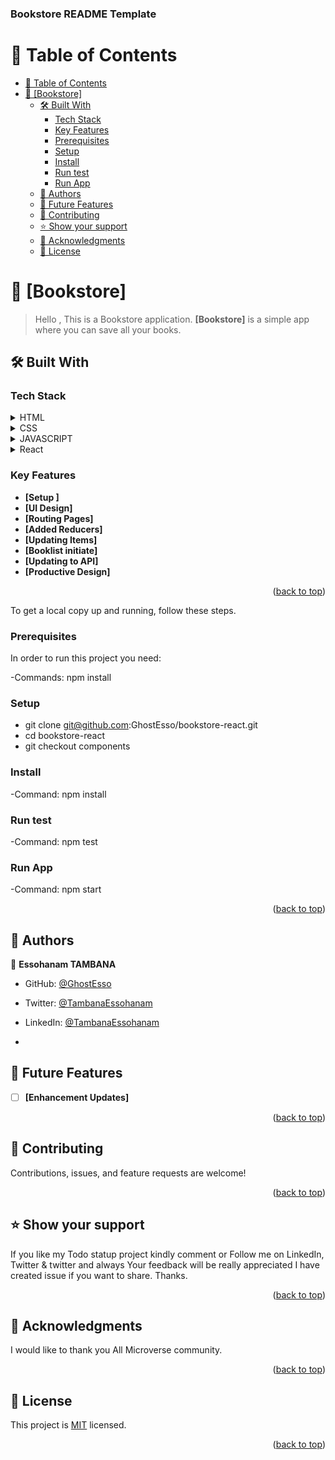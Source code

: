 <a name="readme-top"></a>

  <h3><b>Bookstore README Template</b></h3>


<!-- TABLE OF CONTENTS -->

# 📗 Table of Contents

- [📗 Table of Contents](#-table-of-contents)
- [📖 \[Bookstore\] ](#-bookstore-)
  - [🛠 Built With ](#-built-with-)
    - [Tech Stack ](#tech-stack-)
    - [Key Features ](#key-features-)
    - [Prerequisites](#prerequisites)
    - [Setup](#setup)
    - [Install](#install)
    - [Run test](#run-test)
    - [Run App](#run-app)
  - [👥 Authors ](#-authors-)
  - [🔭 Future Features ](#-future-features-)
  - [🤝 Contributing ](#-contributing-)
  - [⭐️ Show your support ](#️-show-your-support-)
  - [🙏 Acknowledgments ](#-acknowledgments-)
  - [📝 License ](#-license-)

<!-- PROJECT DESCRIPTION -->

# 📖 [Bookstore] <a name="about-project"></a>

> Hello , This is a Bookstore application.
**[Bookstore]** is a simple app where you can save all your books.

## 🛠 Built With <a name="built-with"></a>

### Tech Stack <a name="tech-stack"></a>


<details>
  <summary>HTML</summary>
</details>
<details>
  <summary>CSS</summary>
</details>
<details>
  <summary>JAVASCRIPT</summary>
</details>
<details>
  <summary>React</summary>
</details>


<!-- Features -->

### Key Features <a name="key-features"></a>


- **[Setup ]**
- **[UI Design]**
- **[Routing Pages]**
- **[Added Reducers]**
- **[Updating Items]**
- **[Booklist initiate]**
- **[Updating to API]**
- **[Productive Design]**
<p align="right">(<a href="#readme-top">back to top</a>)</p>



To get a local copy up and running, follow these steps.


### Prerequisites

In order to run this project you need: 

-Commands: npm install

### Setup
* git clone git@github.com:GhostEsso/bookstore-react.git
* cd bookstore-react
* git checkout components

### Install
-Command: npm install

### Run test
-Command: npm test

### Run App
-Command: npm start 

<p align="right">(<a href="#readme-top">back to top</a>)</p>

<!-- AUTHORS -->

## 👥 Authors <a name="authors"></a>

👤 **Essohanam TAMBANA**

- GitHub: [@GhostEsso](https://github.com/GhostEsso)
- Twitter: [@TambanaEssohanam](https://twitter.com/TambanaEssohana)
- LinkedIn: [@TambanaEssohanam](https://www.linkedin.com/in/essohanam-tambana-62aa081a1/)

- 
<!-- FUTURE FEATURES -->

## 🔭 Future Features <a name="future-features"></a>

- [ ] **[Enhancement Updates]**
<p align="right">(<a href="#readme-top">back to top</a>)</p>

<!-- CONTRIBUTING -->

## 🤝 Contributing <a name="contributing"></a>

Contributions, issues, and feature requests are welcome!


<p align="right">(<a href="#readme-top">back to top</a>)</p>

<!-- SUPPORT -->

## ⭐️ Show your support <a name="support"></a>


If you like my Todo statup project kindly comment or Follow me on LinkedIn, Twitter & twitter and always Your feedback will be really appreciated I have created issue if you want to share.
Thanks. 

<p align="right">(<a href="#readme-top">back to top</a>)</p>

<!-- ACKNOWLEDGEMENTS -->

## 🙏 Acknowledgments <a name="acknowledgements"></a>

I would like to thank you All Microverse community.

<p align="right">(<a href="#readme-top">back to top</a>)</p>

<!-- LICENSE -->

## 📝 License <a name="license"></a>

This project is [MIT](/MIT.md) licensed.

<p align="right">(<a href="#readme-top">back to top</a>)</p>